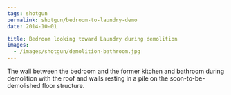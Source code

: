 ```yaml
---
tags: shotgun
permalink: shotgun/bedroom-to-laundry-demo
date: 2014-10-01

title: Bedroom looking toward Laundry during demolition
images:
  - /images/shotgun/demolition-bathroom.jpg
---
```

The wall between the bedroom and the former kitchen and bathroom during demolition with the roof and walls resting in a pile on the soon-to-be-demolished floor structure.